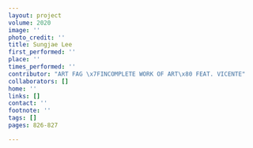 ```yaml
---
layout: project
volume: 2020
image: ''
photo_credit: ''
title: Sungjae Lee
first_performed: ''
place: ''
times_performed: ''
contributor: "ART FAG \x7FINCOMPLETE WORK OF ART\x80 FEAT. VICENTE"
collaborators: []
home: ''
links: []
contact: ''
footnote: ''
tags: []
pages: 826-827

---
```




